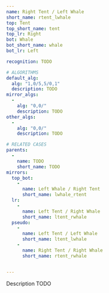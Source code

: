 ```yaml
---
name: Right Tent / Left Whale
short_name: rtent_lwhale
top: Tent
top_short_name: tent
top_lr: Right
bot: Whale
bot_short_name: whale
bot_lr: Left

recognition: TODO

# ALGORITHMS
default_alg:
  alg: "1,0/5,5/0,1"
  description: TODO
mirror_algs:
  -
    alg: "0,0/"
    description: TODO
other_algs:
  -
    alg: "0,0/"
    description: TODO

# RELATED CASES
parents:
  -
    name: TODO
    short_name: TODO
mirrors:
  top_bot:
    -
      name: Left Whale / Right Tent
      short_name: lwhale_rtent
  lr:
    -
      name: Left Tent / Right Whale
      short_name: ltent_rwhale
  pseudo:
    -
      name: Left Tent / Left Whale
      short_name: ltent_lwhale
    -
      name: Right Tent / Right Whale
      short_name: rtent_rwhale


---
```


Description TODO


